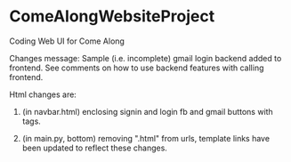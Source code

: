 # ComeAlongWebsiteProject
Coding Web UI for Come Along

Changes message:
Sample (i.e. incomplete) gmail login backend added to frontend. See comments on how to use backend features with calling frontend.

Html changes are:
1) (in navbar.html) enclosing signin and login fb and gmail buttons with <a> tags.

2) (in main.py, bottom) removing ".html" from urls, template links have been updated to reflect these changes.
